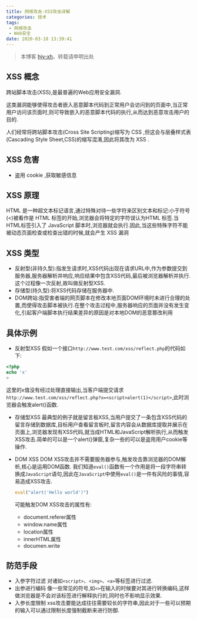 ```yaml
---
title: 网络攻击-XSS攻击详解
categories: 技术
tags:
 - 网络攻击
 - Web安全
date: 2020-03-10 13:39:41
---
```


>本博客 [hjy-xh](https://hjy-xh.github.io/)，转载请申明出处

## XSS 概念
跨站脚本攻击(XSS),是最普遍的Web应用安全漏洞.

这类漏洞能够使得攻击者嵌入恶意脚本代码到正常用户会访问到的页面中,当正常用户访问该页面时,则可导致嵌入的恶意脚本代码的执行,从而达到恶意攻击用户的目的.

人们经常将跨站脚本攻击(Cross Site Scripting)缩写为 CSS ,但这会与层叠样式表(Cascading Style Sheet,CSS)的缩写混淆,因此将其改为 XSS .

## XSS 危害
- 盗用 cookie ,获取敏感信息

## XSS 原理
HTML 是一种超文本标记语言,通过特殊对待一些字符来区别文本和标记:小于符号(<)被看作是 HTML 标签的开始,浏览器会将特定的字符误认为HTML 标签.当 HTML标签引入了 JavaScript 脚本时,浏览器就会执行.因此,当这些特殊字符不能被动态页面检查或检查出错的时候,就会产生 XSS 漏洞

## XSS 类型
- 反射型(非持久型):指发生请求时,XSS代码出现在请求URL中,作为参数提交到服务器,服务器解析并响应,响应结果中包含XSS代码,最后被浏览器解析并执行.这个过程像一次反射,故叫做反射型XSS.
- 存储型(持久型):将XSS代码存储在服务器中.
- DOM跨站:指受害者端的网页脚本在修改本地页面DOM环境时未进行合理的处置,而使得攻击脚本被执行.在整个攻击过程中,服务器响应的页面并没有发生变化,引起客户端脚本执行结果差异的原因是对本地DOM的恶意篡改利用

## 具体示例
- 反射型XSS
假如一个接口`http://www.test.com/xss/reflect.php`的代码如下:
```php
<?php
echo 'x'
>
```
这里的x值没有经过处理直接输出,当客户端提交请求`http://www.test.com/xss/reflect.php?x=<script>alert(1)</script>`,此时浏览器会触发alert()函数.

- 存储型XSS
最典型的例子就是留言板XSS,当用户提交了一条包含XSS代码的留言存储到数据库,目标用户查看留言板时,留言内容会从数据库提取并展示在页面上,浏览器发现有XSS代码,就当成HTML和JavaScript解析执行,从而触发XSS攻击.简单的可以是一个alert()弹窗,复杂一些的可以是盗用用户cookie等操作.

- DOM XSS
DOM XSS攻击并不需要服务器参与,触发攻击靠浏览器的DOM解析,核心是运用DOM函数.
我们知道`eval()`函数有一个作用是将一段字符串转换成`JavaScript`语句,因此在`JavaScript`中使用`eval()`是一件有风险的事情,容易造成XSS攻击.
    ```javascript
    eval("alert('Hello world')")
    ```

    可能触发DOM XSS攻击的属性有:

    - document.referer属性
    - window.name属性
    - location属性
    - innerHTML属性
    - documen.write

## 防范手段
- 入参字符过滤
对诸如`<script>`、`<img>`、`<a>`等标签进行过滤.
- 出参进行编码
像一些常见的符号,如`<>`在输入的时候要对其进行转换编码,这样做浏览器是不会对该标签进行解释执行的,同时也不影响显示效果.
- 入参长度限制
xss攻击要能达成往往需要较长的字符串,因此对于一些可以预期的输入可以通过限制长度强制截断来进行防御.
